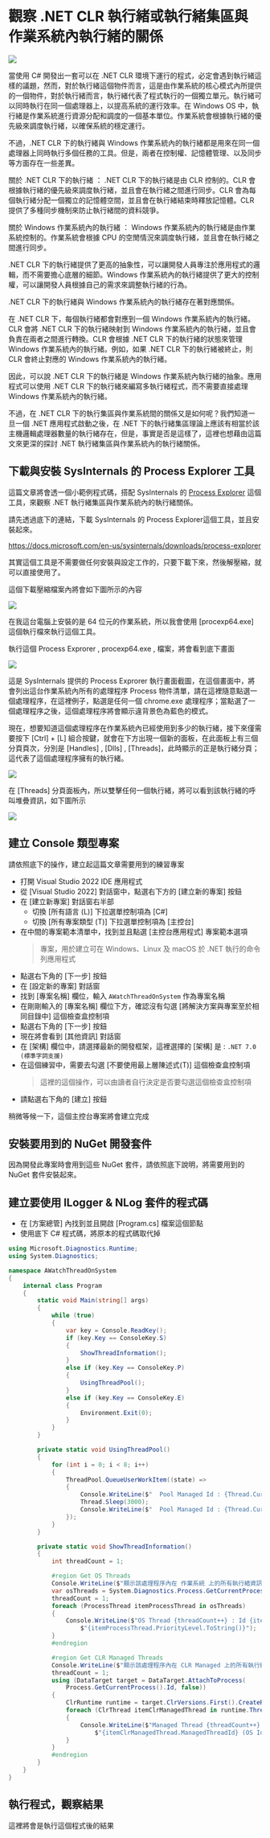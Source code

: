 # 觀察 .NET CLR 執行緒或執行緒集區與作業系統內執行緒的關係

![](../Images/X2023-9916.png)

當使用 C# 開發出一套可以在 .NET CLR 環境下運行的程式，必定會遇到執行緒這樣的議題，然而，對於執行緒這個物件而言，這是由作業系統的核心模式內所提供的一個物件，對於執行緒而言，執行緒代表了程式執行的一個獨立單元。執行緒可以同時執行在同一個處理器上，以提高系統的運行效率。在 Windows OS 中，執行緒是作業系統進行資源分配和調度的一個基本單位。作業系統會根據執行緒的優先級來調度執行緒，以確保系統的穩定運行。

不過，.NET CLR 下的執行緒與 Windows 作業系統內的執行緒都是用來在同一個處理器上同時執行多個任務的工具。但是，兩者在控制權、記憶體管理、以及同步等方面存在一些差異。

關於 .NET CLR 下的執行緒 ： .NET CLR 下的執行緒是由 CLR 控制的。CLR 會根據執行緒的優先級來調度執行緒，並且會在執行緒之間進行同步。CLR 會為每個執行緒分配一個獨立的記憶體空間，並且會在執行緒結束時釋放記憶體。CLR 提供了多種同步機制來防止執行緒間的資料競爭。

關於 Windows 作業系統內的執行緒 ： Windows 作業系統內的執行緒是由作業系統控制的。作業系統會根據 CPU 的空閒情況來調度執行緒，並且會在執行緒之間進行同步。

.NET CLR 下的執行緒提供了更高的抽象性，可以讓開發人員專注於應用程式的邏輯，而不需要擔心底層的細節。Windows 作業系統內的執行緒提供了更大的控制權，可以讓開發人員根據自己的需求來調整執行緒的行為。

.NET CLR 下的執行緒與 Windows 作業系統內的執行緒存在著對應關係。

在 .NET CLR 下，每個執行緒都會對應到一個 Windows 作業系統內的執行緒。CLR 會將 .NET CLR 下的執行緒映射到 Windows 作業系統內的執行緒，並且會負責在兩者之間進行轉換。CLR 會根據 .NET CLR 下的執行緒的狀態來管理 Windows 作業系統內的執行緒。例如，如果 .NET CLR 下的執行緒被終止，則 CLR 會終止對應的 Windows 作業系統內的執行緒。

因此，可以說 .NET CLR 下的執行緒是 Windows 作業系統內執行緒的抽象。應用程式可以使用 .NET CLR 下的執行緒來編寫多執行緒程式，而不需要直接處理 Windows 作業系統內的執行緒。

不過，在 .NET CLR 下的執行集區與作業系統間的關係又是如何呢？我們知道一旦一個 .NET 應用程式啟動之後，在 .NET 下的執行緒集區理論上應該有相當於該主機邏輯處理器數量的執行緒存在，但是，事實是否是這樣了，這裡也想藉由這篇文來更深的探討 .NET 執行緒集區與作業系統內的執行緒關係。

## 下載與安裝 SysInternals 的 Process Explorer 工具

這篇文章將會透一個小範例程式碼，搭配 SysInternals 的 [Process Explorer](https://docs.microsoft.com/en-us/sysinternals/downloads/process-explorer) 這個工具，來觀察 .NET 執行緒集區與作業系統內的執行緒關係。

請先透過底下的連結，下載 SysInternals 的 Process Explorer這個工具，並且安裝起來。

https://docs.microsoft.com/en-us/sysinternals/downloads/process-explorer 

其實這個工具是不需要做任何安裝與設定工作的，只要下載下來，然後解壓縮，就可以直接使用了。

這個下載壓縮檔案內將會如下圖所示的內容

![](../Images/X2023-9915.png)

在我這台電腦上安裝的是 64 位元的作業系統，所以我會使用 [procexp64.exe] 這個執行檔來執行這個工具。

執行這個 Process Exprorer , procexp64.exe , 檔案，將會看到底下畫面

![](../Images/X2023-9913.png)

這是 SysInternals 提供的 Process Exprorer 執行畫面截圖，在這個畫面中，將會列出這台作業系統內所有的處理程序 Process 物件清單，請在這裡隨意點選一個處理程序，在這裡例子，點選是任何一個 chrome.exe 處理程序；當點選了一個處理程序之後，這個處理程序將會顯示違背景色為藍色的模式。

現在，想要知道這個處理程序在作業系統內已經使用到多少的執行緒，接下來僅需要按下 [Ctrl] + [L] 組合按鍵，就會在下方出現一個新的面板，在此面板上有三個分頁頁次，分別是 [Handles] , [Dlls] , [Threads]，此時顯示的正是執行緒分頁；這代表了這個處理程序擁有的執行緒。

![](../Images/X2023-9914.png)

在 [Threads] 分頁面板內，所以雙擊任何一個執行緒，將可以看到該執行緒的呼叫堆疊資訊，如下圖所示

![](../Images/X2023-9912.png)

## 建立 Console 類型專案

請依照底下的操作，建立起這篇文章需要用到的練習專案

* 打開 Visual Studio 2022 IDE 應用程式
* 從 [Visual Studio 2022] 對話窗中，點選右下方的 [建立新的專案] 按鈕
* 在 [建立新專案] 對話窗右半部
  * 切換 [所有語言 (L)] 下拉選單控制項為 [C#]
  * 切換 [所有專案類型 (T)] 下拉選單控制項為 [主控台]
* 在中間的專案範本清單中，找到並且點選 [主控台應用程式] 專案範本選項
  > 專案，用於建立可在 Windows、Linux 及 macOS 於 .NET 執行的命令列應用程式
* 點選右下角的 [下一步] 按鈕
* 在 [設定新的專案] 對話窗
* 找到 [專案名稱] 欄位，輸入 `AWatchThreadOnSystem` 作為專案名稱
* 在剛剛輸入的 [專案名稱] 欄位下方，確認沒有勾選 [將解決方案與專案至於相同目錄中] 這個檢查盒控制項
* 點選右下角的 [下一步] 按鈕
* 現在將會看到 [其他資訊] 對話窗
* 在 [架構] 欄位中，請選擇最新的開發框架，這裡選擇的 [架構] 是 : `.NET 7.0 (標準字詞支援)`
* 在這個練習中，需要去勾選 [不要使用最上層陳述式(T)] 這個檢查盒控制項
  > 這裡的這個操作，可以由讀者自行決定是否要勾選這個檢查盒控制項
* 請點選右下角的 [建立] 按鈕

稍微等候一下，這個主控台專案將會建立完成

## 安裝要用到的 NuGet 開發套件

因為開發此專案時會用到這些 NuGet 套件，請依照底下說明，將需要用到的 NuGet 套件安裝起來。

## 建立要使用 ILogger & NLog 套件的程式碼

* 在 [方案總管] 內找到並且開啟 [Program.cs] 檔案這個節點
* 使用底下 C# 程式碼，將原本的程式碼取代掉

```csharp
using Microsoft.Diagnostics.Runtime;
using System.Diagnostics;

namespace AWatchThreadOnSystem
{
    internal class Program
    {
        static void Main(string[] args)
        {
            while (true)
            {
                var key = Console.ReadKey();
                if (key.Key == ConsoleKey.S)
                {
                    ShowThreadInformation();
                }
                else if (key.Key == ConsoleKey.P)
                {
                    UsingThreadPool();
                }
                else if (key.Key == ConsoleKey.E)
                {
                    Environment.Exit(0);
                }
            }
        }

        private static void UsingThreadPool()
        {
            for (int i = 0; i < 8; i++)
            {
                ThreadPool.QueueUserWorkItem((state) =>
                {
                    Console.WriteLine($"  Pool Managed Id : {Thread.CurrentThread.ManagedThreadId}");
                    Thread.Sleep(3000);
                    Console.WriteLine($"  Pool Managed Id : {Thread.CurrentThread.ManagedThreadId} Exit");
                });
            }
        }

        private static void ShowThreadInformation()
        {
            int threadCount = 1;

            #region Get OS Threads
            Console.WriteLine($"顯示該處理程序內在 作業系統 上的所有執行緒資訊");
            var osThreads = System.Diagnostics.Process.GetCurrentProcess().Threads;
            threadCount = 1;
            foreach (ProcessThread itemProcessThread in osThreads)
            {
                Console.WriteLine($"OS Thread {threadCount++} : Id {itemProcessThread.Id} " +
                    $"{itemProcessThread.PriorityLevel.ToString()}");
            }
            #endregion

            #region Get CLR Managed Threads
            Console.WriteLine($"顯示該處理程序內在 CLR Managed 上的所有執行緒資訊");
            threadCount = 1;
            using (DataTarget target = DataTarget.AttachToProcess(
                Process.GetCurrentProcess().Id, false))
            {
                ClrRuntime runtime = target.ClrVersions.First().CreateRuntime();
                foreach (ClrThread itemClrManagedThread in runtime.Threads)
                {
                    Console.WriteLine($"Managed Thread {threadCount++} : Id" +
                        $"{itemClrManagedThread.ManagedThreadId} (OS Id {itemClrManagedThread.OSThreadId})");
                }
            }
            #endregion
        }
    }
}
```

## 執行程式，觀察結果

這裡將會是執行這個程式後的結果







